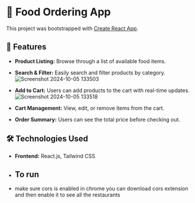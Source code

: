 # 🍕 Food Ordering App

This project was bootstrapped with [Create React App](https://github.com/facebook/create-react-app).

## 🌟 Features

- **Product Listing:** Browse through a list of available food items.
- **Search & Filter:** Easily search and filter products by category.![Screenshot 2024-10-05 133503](https://github.com/user-attachments/assets/26860017-cfc3-4277-b0bd-b090b2a0f2f9)

- **Add to Cart:** Users can add products to the cart with real-time updates.![Screenshot 2024-10-05 133518](https://github.com/user-attachments/assets/7c2d6c5e-b33f-457c-9aa3-212a4479857f)

- **Cart Management:** View, edit, or remove items from the cart.
- **Order Summary:** Users can see the total price before checking out.

## 🛠️ Technologies Used

- **Frontend:** React.js, Tailwind CSS

- ## To run
- make sure cors is enabled in chrome you can download cors extension and then enable it to see all the restaurants
